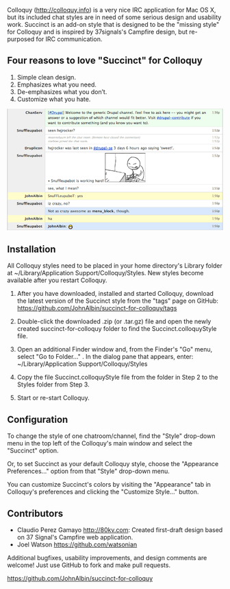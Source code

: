 Colloquy (<http://colloquy.info>) is a very nice IRC application for Mac OS X,
but its included chat styles are in need of some serious design and usability
work. Succinct is an add-on style that is designed to be the "missing style" for
Colloquy and is inspired by 37signals's Campfire design, but re-purposed for IRC
communication.


Four reasons to love "Succinct" for Colloquy
--------------------------------------------

1. Simple clean design.
2. Emphasizes what you need.
3. De-emphasizes what you don’t.
4. Customize what you hate.

<img src="https://github.com/JohnAlbin/succinct-for-colloquy/raw/master/screenshot.png" width="800" alt="Screenshot" />


Installation
------------

All Colloquy styles need to be placed in your home directory's Library folder at
~/Library/Application Support/Colloquy/Styles. New styles become available after
you restart Colloquy.

1. After you have downloaded, installed and started Colloquy, download the
   latest version of the Succinct style from the "tags" page on GitHub:
   https://github.com/JohnAlbin/succinct-for-colloquy/tags

2. Double-click the downloaded .zip (or .tar.gz) file and open the newly
   created succinct-for-colloquy folder to find the Succinct.colloquyStyle file.

3. Open an additional Finder window and, from the Finder's "Go" menu, select
   "Go to Folder..." . In the dialog pane that appears, enter:
     ~/Library/Application Support/Colloquy/Styles

4. Copy the file Succinct.colloquyStyle file from the folder in Step 2 to the
   Styles folder from Step 3.

5. Start or re-start Colloquy.


Configuration
-------------

To change the style of one chatroom/channel, find the "Style" drop-down menu in
the top left of the Colloquy's main window and select the "Succinct" option.

Or, to set Succinct as your default Colloquy style, choose the "Appearance
Preferences..." option from that "Style" drop-down menu.

You can customize Succinct's colors by visiting the "Appearance" tab in
Colloquy's preferences and clicking the "Customize Style..." button.


Contributors
------------

* Claudio Perez Gamayo <http://80kv.com>: Created first-draft design based on 37
  Signal's Campfire web application.
* Joel Watson <https://github.com/watsonian>

Additional bugfixes, usability improvements, and design comments are welcome!
Just use GitHub to fork and make pull requests.

<https://github.com/JohnAlbin/succinct-for-colloquy>
